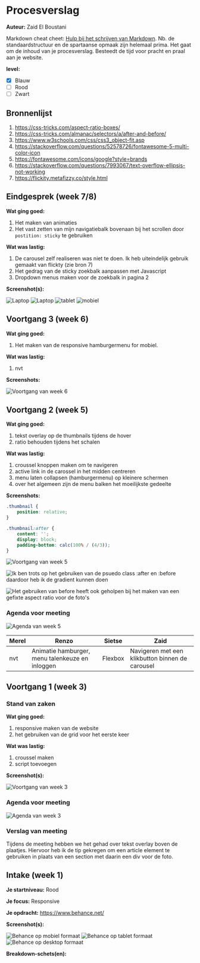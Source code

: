 # Procesverslag
**Auteur:** Zaid El Boustani

Markdown cheat cheet: [Hulp bij het schrijven van Markdown](https://github.com/adam-p/markdown-here/wiki/Markdown-Cheatsheet). Nb. de standaardstructuur en de spartaanse opmaak zijn helemaal prima. Het gaat om de inhoud van je procesverslag. Besteedt de tijd voor pracht en praal aan je website.

**level:**
- [x] Blauw
- [ ] Rood
- [ ] Zwart

## Bronnenlijst
1. https://css-tricks.com/aspect-ratio-boxes/
1. https://css-tricks.com/almanac/selectors/a/after-and-before/
1. https://www.w3schools.com/css/css3_object-fit.asp
1. https://stackoverflow.com/questions/52578726/fontawesome-5-multi-color-icon
1. https://fontawesome.com/icons/google?style=brands
1. https://stackoverflow.com/questions/7993067/text-overflow-ellipsis-not-working
1. https://flickity.metafizzy.co/style.html


## Eindgesprek (week 7/8)

**Wat ging goed:**
1. Het maken van animaties
1. Het vast zetten van mijn navigatiebalk bovenaan bij het scrollen door `postition: sticky` te gebruiken
    
**Wat was lastig:**
1. De carousel zelf realiseren was niet te doen. Ik heb uiteindelijk gebruik gemaakt van flickty (zie bron 7)
1. Het gedrag van de sticky zoekbalk aanpassen met Javascript
1. Dropdown menus maken voor de zoekbalk in pagina 2

**Screenshot(s):**

![Laptop](screenshots/final-laptop.png "Eindresultaat op de laptop")
![Laptop](screenshots/final-laptop-pagina2.png "Eindresultaat op de laptop - tweede pagina")
![tablet](screenshots/final-tablet.png "Eindresultaat op de tablet")
![mobiel](screenshots/final-mobiel.png "Eindresultaat op de mobiel")


## Voortgang 3 (week 6)

**Wat ging goed:**
1. Het maken van de responsive hamburgermenu for mobiel.
    
**Wat was lastig:**
1. nvt

**Screenshots:**

![Voortgang van week 6](screenshots/hamburgermenu.png "Voortgang van week 6")

## Voortgang 2 (week 5)

**Wat ging goed:**
1. tekst overlay op de thumbnails tijdens de hover
1. ratio behouden tijdens het schalen
    
**Wat was lastig:**
1. croussel knoppen maken om te navigeren
1. active link in de carossel in het midden centreren
1. menu laten collapsen (hamburgermenu) op kleinere schermen
1. over het algemeen zijn de menu balken het moeilijkste gedeelte 


**Screenshots:**

```CSS
.thumbnail {
    position: relative;
}

.thumbnail:after {
    content: '';
    display: block;
    padding-bottom: calc(100% / (4/3));
}
```

![Voortgang van week 5](screenshots/voortgang2.png "Voortgang van week 5")

![Ik ben trots op het gebruiken van de psuedo class :after en :before daardoor heb ik de gradient kunnen doen](screenshots/code1.png "Code van de carousel knoppen")

![Het gebruiken van before heeft ook geholpen bij het maken van een gefixte aspect ratio voor de foto's](screenshots/code2.png "Code van de gefixte aspect ratio")

### Agenda voor meeting

![Agenda van week 5](screenshots/agenda-week5.png "Agenda van week 5")

Merel | Renzo | Sietse | Zaid
------|-------|--------|-----
nvt | Animatie hamburger, menu talenkeuze en inloggen | Flexbox | Navigeren met een klikbutton binnen de carousel


## Voortgang 1 (week 3)

### Stand van zaken

**Wat ging goed:**
1. responsive maken van de website
1. het gebruiken van de grid voor het eerste keer

    
**Wat was lastig:**
1. croussel maken
1. script toevoegen

**Screenshot(s):**

![Voortgang van week 3](screenshots/voortgang1.png "Voortgang week 3")

### Agenda voor meeting

![Agenda van week 3](screenshots/agenda-week3.png "Agenda van week 3")

### Verslag van meeting

Tijdens de meeting hebben we het gehad over tekst overlay boven de plaatjes. Hiervoor heb ik de tip gekregen om een article element te gebruiken in plaats van een section met daarin een div voor de foto.



## Intake (week 1)

**Je startniveau:** Rood

**Je focus:** Responsive

**Je opdracht:** https://www.behance.net/

**Screenshot(s):**

![Behance op mobiel formaat](screenshots/iphone.png "Mobiel formaat")
![Behance op tablet formaat](screenshots/ipad.png "Tablet formaat")
![Behance op desktop formaat](screenshots/laptop.png "Laptop formaat")

**Breakdown-schets(en):**


